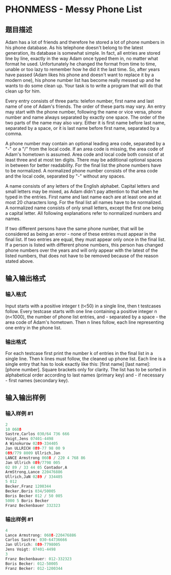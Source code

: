 # PHONMESS - Messy Phone List

## 题目描述

Adam has a lot of friends and therefore he stored a lot of phone numbers in his phone database. As his telephone doesn't belong to the latest generation, its database is somewhat simple. In fact, all entries are stored line by line, exactly in the way Adam once typed them in, no matter what format he used. Unfortunately he changed the format from time to time, unable or too lazy to remember how he did it the last time. So, after years have passed (Adam likes his phone and doesn't want to replace it by a modern one), his phone number list has become really messed up and he wants to do some clean up. Your task is to write a program that will do that clean up for him.

Every entry consists of three parts: telefon number, first name and last name of one of Adam's friends. The order of these parts may vary. An entry may start with the phone number, following the name or vice versa, phone number and name always separated by exactly one space. The order of the two parts of the name may also vary. Either it is first name before last name, separated by a space, or it is last name before first name, separated by a comma.

A phone number may contain an optional leading area code, separated by a "-" or a "/" from the local code. If an area code is missing, the area code of Adam's hometown is assumed. Area code and local code both consist of at least three and at most ten digits. There may be additional optional spaces in between for better readability. For the final list the phone numbers have to be normalized. A normalized phone number consists of the area code and the local code, separated by "-" without any spaces.

A name consists of any letters of the English alphabet. Capital letters and small letters may be mixed, as Adam didn't pay attention to that when he typed in the entries. First name and last name each are at least one and at most 20 characters long. For the final list all names have to be normalized. A normalized name consists of only small letters, except the first one being a capital letter. All following explanations refer to normalized numbers and names.

If two different persons have the same phone number, that will be considered as being an error - none of these entries must appear in the final list. If two entries are equal, they must appear only once in the final list. If a person is listed with different phone numbers, this person has changed phone numbers over the years and will only appear with the latest of the listed numbers, that does not have to be removed because of the reason stated above.

## 输入输出格式

### 输入格式

Input starts with a positive integer t (t<50) in a single line, then t testcases follow. Every testcase starts with one line containing a positive integer n (n<1000), the number of phone list entries, and - separated by a space - the area code of Adam's hometown. Then n lines follow, each line representing one entry in the phone list.

### 输出格式

For each testcase first print the number k of entries in the final list in a single line. Then k lines must follow, the cleaned up phone list. Each line is a single entry that has to look exactly like this: \[first name\] \[last name\]: \[phone number\]. Square brackets only for clarity. The list has to be sorted in alphabetical order according to last names (primary key) and - if necessary - first names (secondary key).

## 输入输出样例

### 输入样例 #1

```cpp
2
10 0608
Sastre,Carlos 030/64 736 666
Voigt,Jens 07401-4498
A Winokurow 0289-334405
Jan ULLRICH 089-77 98 00 9
089/779 8009 Ullrich,Jan
LANCE Armstrong 0608 / 220 4 768 86
Jan Ullrich 089/7798 005
02 89 / 33 44 05 Contador,A
ArmStrong,Lance 220476886
Ullrich,JaN 0289 / 334405
5 012
Becker,Franz 1200344
Becker,Boris 034/50005
Boris Becker 012 / 50 005
5000 5 Boris Becker
Franz Beckenbauer 332323
```


### 输出样例 #1

```cpp
4
Lance Armstrong: 0608-220476886
Carlos Sastre: 030-64736666
Jan Ullrich: 089-7798005
Jens Voigt: 07401-4498
3
Franz Beckenbauer: 012-332323
Boris Becker: 012-50005
Franz Becker: 012-1200344
```


